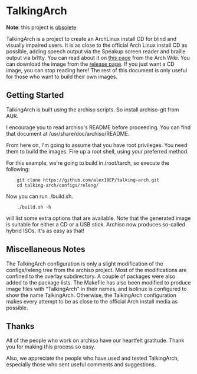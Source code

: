 # TalkingArch

**Note**: this project is [obsolete](https://www.archlinux.org/news/accessible-installation-medium/)

TalkingArch is a project to create an ArchLinux install CD for blind and visually impaired users. It is as close to the official Arch Linux install CD as possible, adding speech output via the Speakup screen reader and braille output via brltty.
You can read about it on [this page](http://wiki.archlinux.org/index.php/TalkingArch) from the Arch Wiki.
You can download the image from the [release page](https://github.com/alex19EP/talking-arch/releases).
If you just want a CD image, you can stop reading here!
The rest of this document is only useful for those who want to build their own images.

## Getting Started

TalkingArch is built using the archiso scripts. So install archiso-git from AUR.

I encourage you to read archiso's README before proceeding.  You can find that document at
/usr/share/doc/archiso/README.

From here on, I'm going to assume that you have root privileges.  You need them to build the images.  Fire up a root shell, using your preferred method.

For this example, we're going to build in /root/tarch,
so execute the following:

~~~
	git clone https://github.com/alex19EP/talking-arch.git
	cd talking-arch/configs/releng/
~~~

Now you can run ./build.sh.

~~~
	./build.sh -h
~~~

will list some extra options that are available.
Note that the generated image is suitable for either a CD or a USB stick.
Archiso now produces so-called hybrid ISOs.
It's as easy as that!

## Miscellaneous Notes

The TalkingArch configuration is only a slight modification of the configs/releng tree from the archiso project.
Most of the modifications are confined to the overlay subdirectory.
A couple of packages were also added to the package lists.
The Makefile has also been modified to produce image files with "TalkingArch" in their names, and isolinux is configured to show the name TalkingArch.
Otherwise, the TalkingArch configuration makes every attempt to be as close to the official Arch install media as possible.

## Thanks

All of the people who work on archiso have our heartfelt gratitude.
Thank you for making this process so easy.

Also, we appreciate the people who have used and tested TalkingArch, especially
those who sent useful comments and suggestions.
